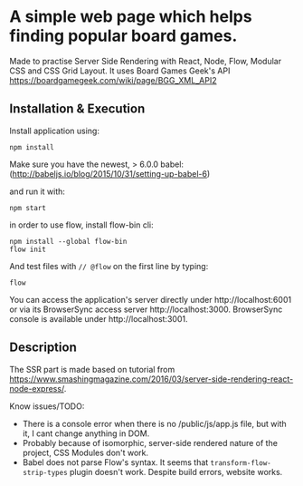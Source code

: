 # A simple web page which helps finding popular board games.

Made to practise Server Side Rendering with React, Node, Flow, Modular CSS and CSS Grid Layout. It uses Board Games Geek's API https://boardgamegeek.com/wiki/page/BGG_XML_API2

## Installation & Execution

Install application using:

```
npm install
```

Make sure you have the newest, > 6.0.0 babel:
(http://babeljs.io/blog/2015/10/31/setting-up-babel-6)

and run it with:

```
npm start
```

in order to use flow, install flow-bin cli:

```
npm install --global flow-bin
flow init
```

And test files with `// @flow` on the first line by typing:

```
flow
```

You can access the application's server directly under http://localhost:6001 or via its BrowserSync access server http://localhost:3000. BrowserSync console is available under http://localhost:3001.

## Description

The SSR part is made based on tutorial from https://www.smashingmagazine.com/2016/03/server-side-rendering-react-node-express/.

Know issues/TODO:
- There is a console error when there is no /public/js/app.js file, but with it, I cant change anything in DOM.
- Probably because of isomorphic, server-side rendered nature of the project, CSS Modules don't work.
- Babel does not parse Flow's syntax. It seems that `transform-flow-strip-types` plugin doesn't work. Despite build errors, website works.
